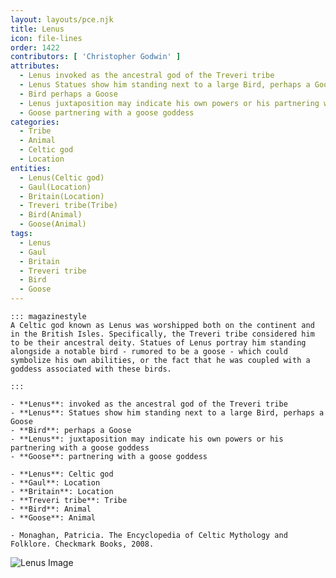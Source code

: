 ```yaml
---
layout: layouts/pce.njk
title: Lenus
icon: file-lines
order: 1422
contributors: [ 'Christopher Godwin' ]
attributes:
  - Lenus invoked as the ancestral god of the Treveri tribe
  - Lenus Statues show him standing next to a large Bird, perhaps a Goose
  - Bird perhaps a Goose
  - Lenus juxtaposition may indicate his own powers or his partnering with a goose goddess
  - Goose partnering with a goose goddess
categories:
  - Tribe
  - Animal
  - Celtic god
  - Location
entities:
  - Lenus(Celtic god)
  - Gaul(Location)
  - Britain(Location)
  - Treveri tribe(Tribe)
  - Bird(Animal)
  - Goose(Animal)
tags:
  - Lenus
  - Gaul
  - Britain
  - Treveri tribe
  - Bird
  - Goose
---
```

``` tab [group1:Info]
::: magazinestyle
A Celtic god known as Lenus was worshipped both on the continent and in the British Isles. Specifically, the Treveri tribe considered him to be their ancestral deity. Statues of Lenus portray him standing alongside a notable bird - rumored to be a goose - which could symbolize his own abilities, or the fact that he was coupled with a goddess associated with these birds.

:::
```
``` tab [group1:Attributes]
- **Lenus**: invoked as the ancestral god of the Treveri tribe
- **Lenus**: Statues show him standing next to a large Bird, perhaps a Goose
- **Bird**: perhaps a Goose
- **Lenus**: juxtaposition may indicate his own powers or his partnering with a goose goddess
- **Goose**: partnering with a goose goddess
```
``` tab [group1:Entities]
- **Lenus**: Celtic god
- **Gaul**: Location
- **Britain**: Location
- **Treveri tribe**: Tribe
- **Bird**: Animal
- **Goose**: Animal
```
``` tab [group1:Sources]
- Monaghan, Patricia. The Encyclopedia of Celtic Mythology and Folklore. Checkmark Books, 2008.
```
![Lenus Image](['https://upload.wikimedia.org/wikipedia/commons/thumb/7/71/Martbergtempel_Innenraum.jpg/1200px-Martbergtempel_Innenraum.jpg'])
